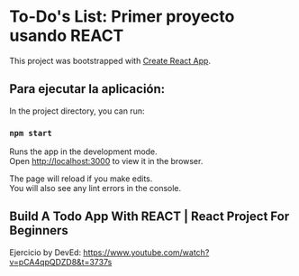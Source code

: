 # To-Do's List: Primer proyecto usando REACT

This project was bootstrapped with [Create React App](https://github.com/facebook/create-react-app).

## Para ejecutar la aplicación:

In the project directory, you can run:

### `npm start`

Runs the app in the development mode.\
Open [http://localhost:3000](http://localhost:3000) to view it in the browser.

The page will reload if you make edits.\
You will also see any lint errors in the console.

## Build A Todo App With REACT | React Project For Beginners
Ejercicio by DevEd:
https://www.youtube.com/watch?v=pCA4qpQDZD8&t=3737s
